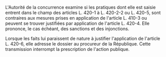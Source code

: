 L'Autorité de la concurrence examine si les pratiques dont elle est saisie entrent dans le champ des articles L. 420-1 à L. 420-2-2 ou L. 420-5, sont contraires aux mesures prises en application de l'article L. 410-3 ou peuvent se trouver justifiées par application de l'article L. 420-4. Elle prononce, le cas échéant, des sanctions et des injonctions.

Lorsque les faits lui paraissent de nature à justifier l'application de l'article L. 420-6, elle adresse le dossier au procureur de la République. Cette transmission interrompt la prescription de l'action publique.
